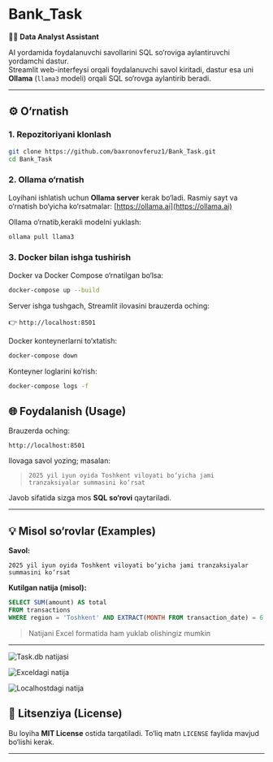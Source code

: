# Bank_Task  
🧑‍💻 **Data Analyst Assistant**

AI yordamida foydalanuvchi savollarini SQL so‘roviga aylantiruvchi yordamchi dastur.  
Streamlit web-interfeysi orqali foydalanuvchi savol kiritadi, dastur esa uni **Ollama** (`llama3` modeli) orqali SQL so‘rovga aylantirib beradi.

---

## ⚙️ O‘rnatish

### 1. Repozitoriyani klonlash
```bash
git clone https://github.com/baxronovferuz1/Bank_Task.git
cd Bank_Task
```

### 2. Ollama o‘rnatish

Loyihani ishlatish uchun **Ollama server** kerak bo‘ladi. Rasmiy sayt va o‘rnatish bo‘yicha ko‘rsatmalar: [https://ollama.ai](https://ollama.ai)

Ollama o‘rnatib,kerakli modelni yuklash:

```bash
ollama pull llama3
```


### 3. Docker bilan ishga tushirish

Docker va Docker Compose o‘rnatilgan bo‘lsa:

```bash
docker-compose up --build
```

Server ishga tushgach, Streamlit ilovasini brauzerda oching:

👉 `http://localhost:8501`

Docker konteynerlarni to‘xtatish:

```bash
docker-compose down
```

Konteyner loglarini ko‘rish:

```bash
docker-compose logs -f
```


## 🌐 Foydalanish (Usage)

Brauzerda oching:

`http://localhost:8501`

Ilovaga savol yozing; masalan:

> `2025 yil iyun oyida Toshkent viloyati bo‘yicha jami tranzaksiyalar summasini ko‘rsat`

Javob sifatida sizga mos **SQL so‘rovi** qaytariladi.

---

## 💡 Misol so‘rovlar (Examples)

**Savol:**

```
2025 yil iyun oyida Toshkent viloyati bo‘yicha jami tranzaksiyalar summasini ko‘rsat
```

**Kutilgan natija (misol):**

```sql
SELECT SUM(amount) AS total
FROM transactions
WHERE region = 'Toshkent' AND EXTRACT(MONTH FROM transaction_date) = 6 AND EXTRACT(YEAR FROM transaction_date) = 2025;
```

> Natijani Excel formatida ham yuklab olishingiz mumkin

---

![Task.db natijasi](https://files.uzgeouniver.uz/media/files/task_db_result.jpg)

![Exceldagi natija](https://files.uzgeouniver.uz/media/files/excel_result.jpg)

![Localhostdagi natija](https://files.uzgeouniver.uz/media/files/locahostdagi_natija.jpg)

## 📜 Litsenziya (License)

Bu loyiha **MIT License** ostida tarqatiladi. To‘liq matn `LICENSE` faylida mavjud bo‘lishi kerak.

---
